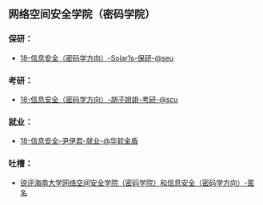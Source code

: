 ## 网络空间安全学院（密码学院） <!-- {docsify-ignore-all} -->

### 保研：

- [18-信息安全（密码学方向）-Solar1s-保研-@seu](personal-summary/cse/18-信息安全（密码学方向）-Solar1s-保研-@seu.md)

### 考研：

- [18-信息安全（密码学方向）-胡子姐姐-考研-@scu](personal-summary/cse/18-信息安全（密码学方向）-胡子姐姐-考研-@scu)

### 就业：

-  [18-信息安全-尹伊君-就业-@华软金盾](https://www.ljhyyj.ml/archives/2022-06-19-10-45-34)

### 吐槽：

- [锐评海南大学网络空间安全学院（密码学院）和信息安全（密码学方向）-匿名](personal-summary/cse/锐评海南大学网络空间安全学院（密码学院）和密码学实验班-匿名.md)
